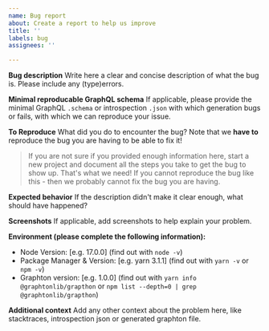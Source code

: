 ```yaml
---
name: Bug report
about: Create a report to help us improve
title: ''
labels: bug
assignees: ''

---
```


**Bug description**
Write here a clear and concise description of what the bug is. Please include any (type)errors.

**Minimal reproducable GraphQL schema**
If applicable, please provide the minimal GraphQL `.schema` or introspection `.json` with which generation bugs or fails, with which we can reproduce your issue.

**To Reproduce**
What did you do to encounter the bug? Note that we **have to** reproduce the bug you are having to be able to fix it! 

> If you are not sure if you provided enough information here, start a new project and document all the steps you take to get the bug to show up. That's what we need! If you cannot reproduce the bug like this - then we probably cannot fix the bug you are having.

**Expected behavior**
If the description didn't make it clear enough, what should have happened?

**Screenshots**
If applicable, add screenshots to help explain your problem.

**Environment (please complete the following information):**
 - Node Version: [e.g. 17.0.0] (find out with `node -v`)
 - Package Manager & Version: [e.g. yarn 3.1.1] (find out with `yarn -v` or `npm -v`)
 - Graphton version: [e.g. 1.0.0] (find out with `yarn info @graphtonlib/grapthon` or `npm list --depth=0 | grep @graphtonlib/grapthon`)

**Additional context**
Add any other context about the problem here, like stacktraces, introspection json or generated graphton file.
